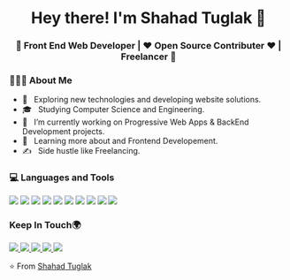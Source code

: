<h1 align="center">Hey there! I'm Shahad Tuglak  👋 </h1>
<h3 align="center">🚀 Front End Web Developer | ♥  Open Source Contributer  ♥ | Freelancer 🚀</h3>
<div>
<!-- <img width = "35%" align="right" alt="PIC" height="300px" src="https://www.instagram.com/p/B5JwTrIpEc8/?utm_source=ig_web_copy_link" /> -->
<div align="left"> 
  <h3> 👨🏻‍💻 About Me </h3>

  - 🤔 &nbsp; Exploring new technologies and developing website solutions.
  - 🎓 &nbsp; Studying Computer Science and Engineering.
  - 💼 &nbsp; I’m currently working on Progressive Web Apps & BackEnd Development projects.
  - 🌱 &nbsp; Learning more about  and Frontend Developement.
  - ✍️ &nbsp; Side hustle like Freelancing.  
</div> 
</div>

<div>
  <h3> 💻 Languages and Tools </h3>
  <p>
    <img src="https://img.icons8.com/color/48/000000/css3.png"/>
    <img src="https://img.icons8.com/color/50/000000/html-5.png"/>
    <img src="https://img.icons8.com/color/48/000000/bootstrap.png"/>
    <img src="https://img.icons8.com/dusk/64/000000/php-logo.png"/>
    <img src="https://img.icons8.com/color/64/000000/java-coffee-cup-logo.png"/>
    <img src="https://img.icons8.com/color/48/000000/c-plus-plus-logo.png"/>
    <img src="https://img.icons8.com/dusk/48/000000/github.png"/>
    <img src="https://img.icons8.com/color/48/000000/git.png"/>
    <img src="https://img.icons8.com/color/48/000000/mysql-logo.png"/>
    <img src="https://img.icons8.com/color/48/000000/javascript.png"/>
 </p>
</div> 

<div>
  <h3> Keep In Touch🌍 </h3>
  <p>
    <a href="https://www.instagram.com/_shahad_tuglak_/">
      <img src="https://img.icons8.com/office/48/000000/instagram.png"/>
    </a>
     <a href="https://www.linkedin.com/in/shahad-tuglak-29a955144/">
      <img src="https://img.icons8.com/doodle/48/000000/linkedin--v2.png"/>
    </a>
     <a href="https://www.facebook.com/tuglak.shahad">
       <img src="https://img.icons8.com/dusk/50/000000/facebook-new--v2.png"/>
    </a>
    <a href="https://github.com/Shahadtuglak">
      <img src="https://img.icons8.com/bubbles/50/000000/github.png"/>
    </a>
     <a href="https://twitter.com/ShahadTuglak">
       <img src="https://img.icons8.com/plasticine/100/000000/twitter--v1.png"/>
    </a>
    
    
  </p>
  </div>

⭐️ From [Shahad Tuglak](https://shahadtuglak.github.io/portfolio/)
